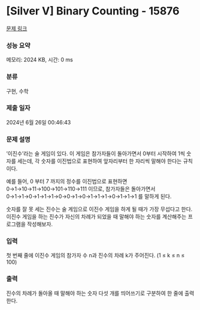 # [Silver V] Binary Counting - 15876 

[문제 링크](https://www.acmicpc.net/problem/15876) 

### 성능 요약

메모리: 2024 KB, 시간: 0 ms

### 분류

구현, 수학

### 제출 일자

2024년 6월 26일 00:46:43

### 문제 설명

<p>’이진수’라는 술 게임이 있다. 이 게임은 참가자들이 돌아가면서 0부터 시작하여 1씩 숫자를 세는데, 각 숫자를 이진법으로 표현하여 앞자리부터 한 자리씩 말해야 한다는 규칙이다.</p>

<p>예를 들어, 0 부터 7 까지의 정수를 이진법으로 표현하면 0→1→10→11→100→101→110→111 이므로, 참가자들은 돌아가면서 0→1→1→0→1→1→1→0→0→1→0→1→1→1→0→1→1→1 를 말하게 된다.</p>

<p>숫자를 잘 못 세는 진수는 술 게임으로 이진수 게임을 하게 될 때가 가장 무섭다고 한다. 이진수 게임을 하는 진수가 자신의 차례가 되었을 때 말해야 하는 숫자를 계산해주는 프로그램을 작성해보자.</p>

### 입력 

 <p>첫 번째 줄에 이진수 게임의 참가자 수 n과 진수의 차례 k가 주어진다. (1 ≤ k ≤ n ≤ 100)</p>

### 출력 

 <p>진수의 차례가 돌아올 때 말해야 하는 숫자 다섯 개를 띄어쓰기로 구분하여 한 줄에 출력한다.</p>

